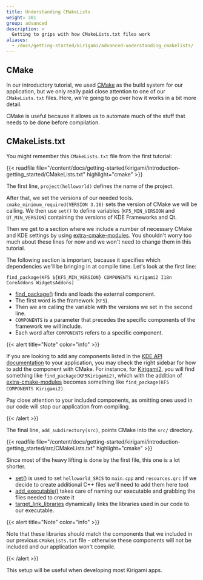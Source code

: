 ```yaml
---
title: Understanding CMakeLists
weight: 301
group: advanced
description: > 
  Getting to grips with how CMakeLists.txt files work
aliases:
  - /docs/getting-started/kirigami/advanced-understanding_cmakelists/
---
```


## CMake
In our introductory tutorial, we used [CMake](https://cmake.org/) as the build system for our application, but we only really paid close attention to one of our `CMakeLists.txt` files. Here, we're going to go over how it works in a bit more detail.

CMake is useful because it allows us to automate much of the stuff that needs to be done before compilation.

## CMakeLists.txt

You might remember this `CMakeLists.txt` file from the first tutorial:

{{< readfile file="/content/docs/getting-started/kirigami/introduction-getting_started/CMakeLists.txt" highlight="cmake" >}}

The first line, `project(helloworld)` defines the name of the project.

After that, we set the versions of our needed tools. `cmake_minimum_required(VERSION 3.16)` sets the version of CMake we will be calling. We then use `set()` to define variables (`KF5_MIN_VERSION` and `QT_MIN_VERSION`) containing the versions of KDE Frameworks and Qt.

Then we get to a section where we include a number of necessary CMake and KDE settings by using [extra-cmake-modules](https://api.kde.org/ecm/). You shouldn't worry too much about these lines for now and we won't need to change them in this tutorial.

The following section is important, because it specifies which dependencies we'll be bringing in at compile time. Let's look at the first line: 

`find_package(KF5 ${KF5_MIN_VERSION} COMPONENTS Kirigami2 I18n CoreAddons WidgetsAddons)`
- [find_package()](https://cmake.org/cmake/help/latest/command/find_package.html) finds and loads the external component.
- The first word is the framework (`KF5`).
- Then we are calling the variable with the versions we set in the second line.
- `COMPONENTS` is a parameter that precedes the specific components of the framework we will include.
- Each word after `COMPONENTS` refers to a specific component.

{{< alert title="Note" color="info" >}}

If you are looking to add any components listed in the [KDE API documentation](https://api.kde.org/) to your application, you may check the right sidebar for how to add the component with CMake. For instance, for [Kirigami2](docs:kirigami2;), you will find something like `find_package(KF5Kirigami2)`, which with the addition of [extra-cmake-modules](https://api.kde.org/ecm/) becomes something like `find_package(KF5 COMPONENTS Kirigami2)`.

Pay close attention to your included components, as omitting ones used in our code will stop our application from compiling.

{{< /alert >}}

The final line, `add_subdirectory(src)`, points CMake into the `src/` directory.

{{< readfile file="/content/docs/getting-started/kirigami/introduction-getting_started/src/CMakeLists.txt" highlight="cmake" >}}

Since most of the heavy lifting is done by the first file, this one is a lot shorter.

- [set()](https://cmake.org/cmake/help/latest/command/set.html) is used to set `helloworld_SRCS` to `main.cpp` and `resources.qrc` (if we decide to create additional C++ files we'll need to add them here too)
- [add_executable()](https://cmake.org/cmake/help/latest/command/add_executable.html) takes care of naming our executable and grabbing the files needed to create it
- [target_link_libraries](https://cmake.org/cmake/help/latest/command/target_link_libraries.html) dynamically links the libraries used in our code to our executable.

{{< alert title="Note" color="info" >}}

Note that these libraries should match the components that we included in our previous `CMakeLists.txt` file - otherwise these components will not be included and our application won't compile.

{{< /alert >}}

This setup will be useful when developing most Kirigami apps.
